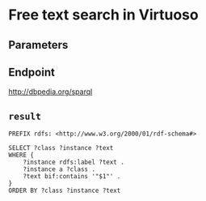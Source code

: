 # Free text search in Virtuoso

## Parameters


## Endpoint
http://dbpedia.org/sparql

## `result`

```sparql
PREFIX rdfs: <http://www.w3.org/2000/01/rdf-schema#>

SELECT ?class ?instance ?text
WHERE {
    ?instance rdfs:label ?text .
    ?instance a ?class .
    ?text bif:contains '"$1"' .
}
ORDER BY ?class ?instance ?text


```
